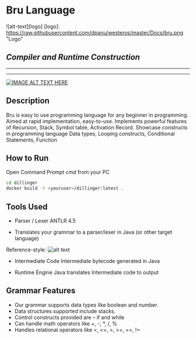 #  Bru Language  
![alt-text][logo]
[logo]: https://raw.githubusercontent.com/dpanu/westeros/master/Docs/bru.png "Logo"

## *Compiler and Runtime Construction*
---
***
[![IMAGE ALT TEXT HERE](http://img.youtube.com/vi/YOUTUBE_VIDEO_ID_HERE/0.jpg)](http://www.youtube.com/watch?v=YOUTUBE_VIDEO_ID_HERE)
## Description
Bru is easy to use programming language for any beginner in programming. Aimed at rapid implementation, easy-to-use. Implements powerful 
features of Recursion, Stack, Symbol table, Activation Record. Showcase constructs in programming language Data types, Looping constructs, 
Conditional Statements, Function


## How to Run
Open Command Prompt cmd from your PC

```sh
cd dillinger
docker build -t <youruser>/dillinger:latest .
```

## Tools Used
* Parser / Lexer
  ANTLR 4.5
 - Translates your grammar to a parser/lexer in Java (or other target language)

Reference-style: 
![alt text][snippet]

[snippet]: https://raw.githubusercontent.com/dpanu/westeros/master/Docs/antlr4.png "Snippet Text"

* Intermediate Code
Intermediate bytecode generated in Java

* Runtime Engine
Java translates Intermediate code to output

## Grammar Features
* Our grammar supports data types like boolean and number.
* Data structures supported include stacks.
* Control constructs provided are – if and while
* Can handle math operators like +, -, *, /, % 
* Handles relational operators like <, <=, >, >=, ==, !=


